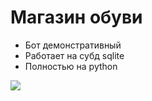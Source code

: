 <h1>Магазин обуви</h1>
<ul>
  <li>Бот демонстративный</li>
  <li>Работает на субд sqlite</li>
  <li>Полностью на python</li>
</ul>
<img src="https://bestanimations.com/media/snakes/1205341763snake-animation-gif-12.gif">
